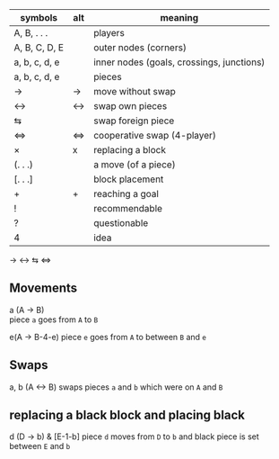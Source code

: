 
symbols | alt   | meaning
--------|-------|-------
A, B, . . .  | | players
A, B, C, D, E | | outer nodes (corners)
a, b, c, d, e | | inner nodes (goals, crossings, junctions)
a, b, c, d, e | | pieces
→ | -> | move without swap
↔ | <-> | swap own pieces
⇆ | | swap foreign piece
⇔ | <=> | cooperative swap (4-player)
× | x| replacing a block
(. . .) | | a move (of a piece)
[. . .] | | block placement
+ | + | reaching a goal
! | | recommendable
? | | questionable
4 | | idea


→ ↔ ⇆ ⇔



## Movements

a (A -> B)  
piece `a` goes from `A` to `B`

e(A -> B-4-e) 
piece `e` goes from `A` to between `B` and `e`

## Swaps

a, b (A <-> B) 
swaps pieces `a` and `b` which were on `A` and `B`


## replacing a black block and placing black

d (D → b) & [E-1-b]
piece `d` moves from `D` to `b` and black piece is set between `E` and `b`






